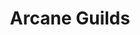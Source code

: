 ---
title: "Arcane Guilds"
aliases:
    - /guilds/powers-or-magic-guilds/
menu:
    guilds:
        identifier: "arcane-guilds"
---